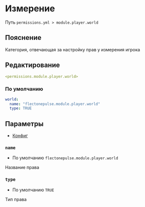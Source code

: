 # Измерение
Путь `permissions.yml > module.player.world`

## Пояснение
Категория, отвечающая за настройку прав у измерения игрока

## Редактирование
```yaml
<permissions.module.player.world>
```

### По умолчанию
```yaml
world:
  name: "flectonepulse.module.player.world"
  type: TRUE
```

## Параметры

- [Конфиг](/en/config/module/player/world/)

### `name`
- По умолчанию `flectonepulse.module.player.world`

Название права

### `type`
- По умолчанию `TRUE`

Тип права

<!--@include: @/en/parts/permission.md-->

